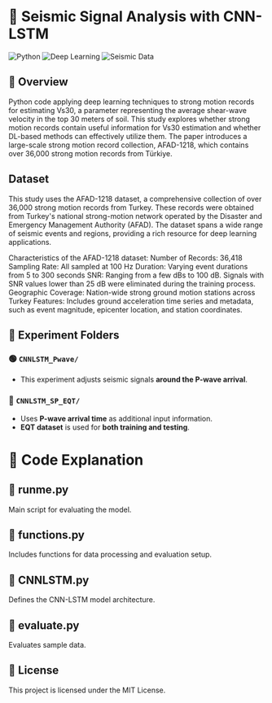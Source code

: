# 📡 Seismic Signal Analysis with CNN-LSTM

![Python](https://img.shields.io/badge/Python-3.8%2B-blue) ![Deep Learning](https://img.shields.io/badge/Deep%20Learning-TensorFlow-orange) ![Seismic Data](https://img.shields.io/badge/Seismic%20Data-Processing-green)

## 📌 Overview  
Python code applying deep learning techniques to strong motion records for estimating Vs30, a parameter representing the average shear-wave velocity in the top 30 meters of soil. This study explores whether strong motion records contain useful information for Vs30 estimation and whether DL-based methods can effectively utilize them. The paper introduces a large-scale strong motion record collection, AFAD-1218, which contains over 36,000 strong motion records from Türkiye.

## Dataset

This study uses the AFAD-1218 dataset, a comprehensive collection of over 36,000 strong motion records from Turkey. These records were obtained from Turkey's national strong-motion network operated by the Disaster and Emergency Management Authority (AFAD). The dataset spans a wide range of seismic events and regions, providing a rich resource for deep learning applications.

Characteristics of the AFAD-1218 dataset:
Number of Records: 36,418
Sampling Rate: All sampled at 100 Hz
Duration: Varying event durations from 5 to 300 seconds
SNR: Ranging from a few dBs to 100 dB. Signals with SNR values lower than 25 dB were eliminated during the training process.
Geographic Coverage: Nation-wide strong ground motion stations across Turkey
Features: Includes ground acceleration time series and metadata, such as event magnitude, epicenter location, and station coordinates.

## 📂 Experiment Folders  

### 🟢 `CNNLSTM_Pwave/`  
- This experiment adjusts seismic signals **around the P-wave arrival**.  

### 🔵 `CNNLSTM_SP_EQT/`  
- Uses **P-wave arrival time** as additional input information.  
- **EQT dataset** is used for **both training and testing**.   
  
# 📜 Code Explanation

## 🔹 runme.py
Main script for evaluating the model.

## 🔹 functions.py
Includes functions for data processing and evaluation setup.

## 🔹 CNNLSTM.py
Defines the CNN-LSTM model architecture.

## 🔹 evaluate.py
Evaluates sample data.

## 📜 License
This project is licensed under the MIT License.
